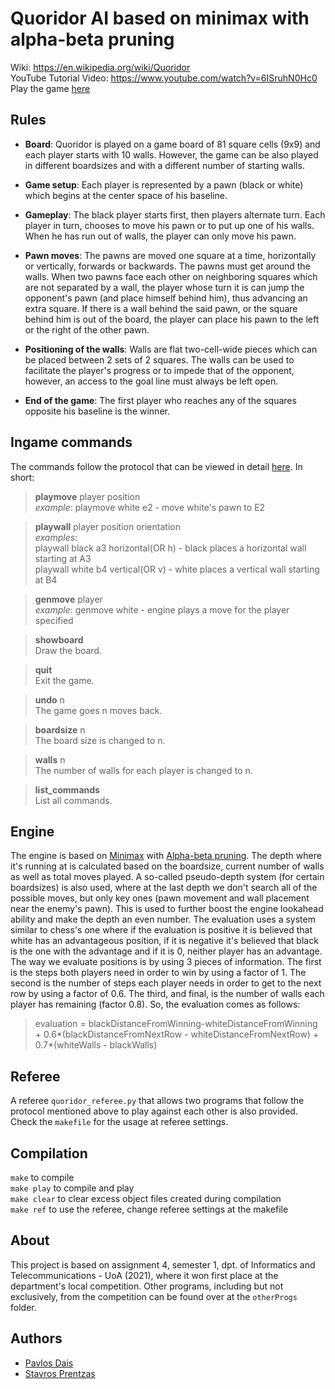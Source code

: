# Quoridor AI based on minimax with alpha-beta pruning

Wiki: https://en.wikipedia.org/wiki/Quoridor <br/>
YouTube Tutorial Video: https://www.youtube.com/watch?v=6ISruhN0Hc0 <br/>
Play the game [here](http://quoridor.di.uoa.gr)

## **Rules**
* **Board**:
Quoridor is played on a game board of 81 square cells (9x9) and each player starts with 10 walls. However, the game can be also played in different boardsizes and with a different number of starting walls.

* **Game setup**:
Each player is represented by a pawn (black or white) which begins at the center space of his baseline.

* **Gameplay**:
The black player starts first, then players alternate turn. Each player in turn, chooses to move his pawn or to put up one of his walls. When he has run out of walls, the player can only move his pawn.

* **Pawn moves**:
The pawns are moved one square at a time, horizontally or vertically, forwards or backwards. The pawns must get around the walls. When two pawns face each other on neighboring squares which are not separated by a wall, the player whose turn it is can jump the opponent's pawn (and place himself behind him), thus advancing an extra square. If there is a wall behind the said pawn, or the square behind him is out of the board, the player can place his pawn to the left or the right of the other pawn.

* **Positioning of the walls**:
Walls are flat two-cell-wide pieces which can be placed between 2 sets of 2 squares. The walls can be used to facilitate the player's progress or to impede that of the opponent, however, an access to the goal line must always be left open.

* **End of the game**:
The first player who reaches any of the squares opposite his baseline is the winner.

## **Ingame commands**
The commands follow the protocol that can be viewed in detail [here](http://quoridor.di.uoa.gr/qtp/qtp.html). In short:
> **playmove** player position <br/>
  *example*: playmove white e2 - move white's pawn to E2
  
> **playwall** player position orientation <br/>
  *examples*:<br/>
  playwall black a3 horizontal(OR h) - black places a horizontal wall starting at A3 <br/>
  playwall white b4 vertical(OR v) - white places a vertical wall starting at B4 <br/>
  
> **genmove** player <br/>
  *example*: genmove white - engine plays a move for the player specified
 
> **showboard** <br/>
  Draw the board.
  
> **quit** <br/>
  Exit the game.
  
> **undo** n <br/>
  The game goes n moves back.
  
> **boardsize** n <br/>
  The board size is changed to n.
  
> **walls** n <br/>
  The number of walls for each player is changed to n.
  
> **list_commands** <br/>
  List all commands.

## **Engine**
The engine is based on [Minimax](https://en.wikipedia.org/wiki/Minimax) with [Alpha-beta pruning](https://en.wikipedia.org/wiki/Alpha%E2%80%93beta_pruning). The depth
where it's running at is calculated based on the boardsize, current number of walls as well as total moves played. A so-called pseudo-depth system (for certain boardsizes) is also used,
where at the last depth we don't search all of the possible moves, but only key ones (pawn movement and wall placement near the enemy's pawn). This is used to further boost the engine 
lookahead ability and make the depth an even number. The evaluation uses a system similar to chess's one where if the evaluation is positive it is believed that white has an advantageous 
position, if it is negative it's believed that black is the one with the advantage and if it is 0, neither player has an advantage. The way we evaluate positions is by using 3 pieces of
information. The first is the steps both players need in order to win by using a factor of 1. The second is the number of steps each player needs in order to get to the next row 
by using a factor of 0.6. The third, and final, is the number of walls each player has remaining (factor 0.8). So, the evaluation comes as follows: <br/>
> evaluation = blackDistanceFromWinning-whiteDistanceFromWinning + 0.6*(blackDistanceFromNextRow - whiteDistanceFromNextRow) + 0.7*(whiteWalls - blackWalls) <br/>

## **Referee**
A referee `quoridor_referee.py` that allows two programs that follow the protocol mentioned above to play against each other is also provided. Check the `makefile` for the usage at referee settings.

## **Compilation**
`make` to compile </br>
`make play` to compile and play </br>
`make clear` to clear excess object files created during compilation </br>
`make ref` to use the referee, change referee settings at the makefile 

## **About**
This project is based on assignment 4, semester 1, dpt. of Informatics and Telecommunications - UoA (2021), where it won first place at the department's local competition. Other programs, including but not exclusively, from the competition can be found over at the `otherProgs` folder.

## **Authors**
- [Pavlos Dais](https://github.com/pavlosdais)
- [Stavros Prentzas](https://github.com/stavrosprentzas)
